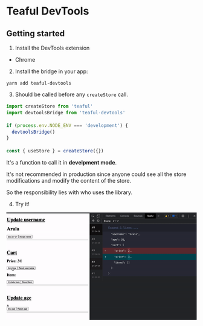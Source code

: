 # Teaful DevTools

## Getting started

1. Install the DevTools extension

  - Chrome

2. Install the bridge in your app:

```
yarn add teaful-devtools
```

3. Should be called before any `createStore` call.

```js
import createStore from 'teaful'
import devtoolsBridge from 'teaful-devtools'

if (process.env.NODE_ENV === 'development') {
  devtoolsBridge()
}

const { useStore } = createStore({})
```

It's a function to call it in **develpment mode**.

It's not recommended in production since anyone could see all the store modifications and modify the content of the store.

So the responsibility lies with who uses the library.

4. Try it!

<img src="demo.gif" alt="demo" />